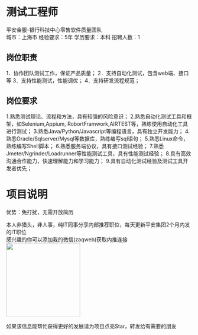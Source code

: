 # 测试工程师
平安金服-银行科技中心零售软件质量团队  
城市：上海市 经验要求：5年 学历要求：本科  招聘人数：1

## 岗位职责
1．协作团队测试工作，保证产品质量；
 2．支持自动化测试，包含web端、接口等
 3．支持性能测试，性能调优；
 4．支持研发流程规范；

## 岗位要求
1.熟悉测试理论、流程和方法，具有较强的风险意识；
 2.熟悉自动化测试工具和框架，如Selenium,Appium, RobortFramwork,AIRTEST等，熟练使用自动化工具进行测试；
 3.熟悉Java/Python/Javascript等编程语言，具有独立开发能力；
 4.熟悉Oracle/Sqlserver/Mysql等数据库，熟练编写sql语句；
 5.熟悉Linux命令，熟练编写Shell脚本；
 6.熟悉服务端协议，具有接口测试经验；
 7.熟悉Jmeter/Ngrinder/Loadrunner等性能测试工具，具有性能测试经验；
 8.具有高效沟通合作能力，快速理解能力和学习能力；
 9.具有自动化测试经验及测试工具开发者优先；

# 项目说明

优势：免打扰，无需开放简历

本人非猎头，非人事，纯IT同事分享内部推荐职位，每天更新平安集团2个月内发的IT职位  
感兴趣的你可以添加我的微信(zaqweb)获取内推连接  
<img src="https://github.com/zaqweb/PA-IT-JOBS/blob/master/WechatICode.jpeg"  height="200" width="200">

如果该信息能帮忙获得更好的发展请为项目点亮Star，转发给有需要的朋友




